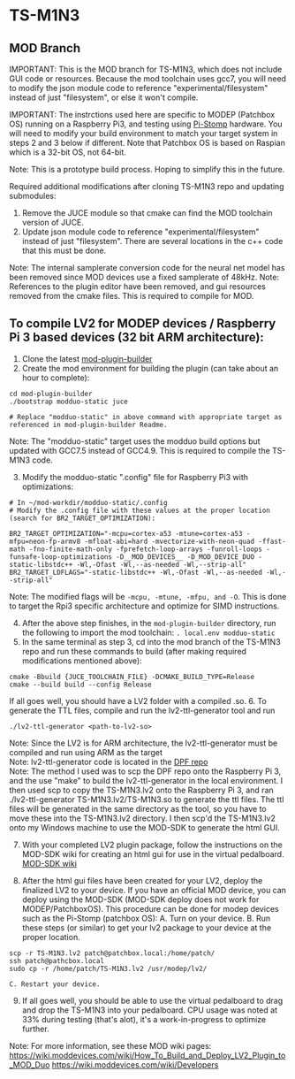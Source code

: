 # TS-M1N3

## MOD Branch
IMPORTANT: This is the MOD branch for TS-M1N3, which does not include GUI code or resources. 
Because the mod toolchain uses gcc7, you will need to modify the json module code to reference "experimental/filesystem" instead of just "filesystem", or else it won't compile.

IMPORTANT: The instrctions used here are specific to MODEP (Patchbox OS) running on a Raspberry Pi3, and testing using [Pi-Stomp](https://github.com/TreeFallSound/pi-stomp) hardware. You will need to modify your build environment to match your target system in steps 2 and 3 below if different. Note that Patchbox OS is based on Raspian which is a 32-bit OS, not 64-bit.

Note: This is a prototype build process. Hoping to simplify this in the future. 

Required additional modifications after cloning TS-M1N3 repo and updating submodules:
1. Remove the JUCE module so that cmake can find the MOD toolchain version of JUCE. 
2. Update json module code to reference "experimental/filesystem" instead of just "filesystem". There are several locations in the c++ code that this must be done.

Note: The internal samplerate conversion code for the neural net model has been removed since MOD devices use a fixed samplerate of 48kHz. 
Note: References to the plugin editor have been removed, and gui resources removed from the cmake files. This is required to compile for MOD.

## To compile LV2 for MODEP devices / Raspberry Pi 3 based devices (32 bit ARM architecture):
1. Clone the latest [mod-plugin-builder](https://github.com/moddevices/mod-plugin-builder)
2. Create the mod environment for building the plugin (can take about an hour to complete):
```
cd mod-plugin-builder
./bootstrap modduo-static juce  

# Replace "modduo-static" in above command with appropriate target as referenced in mod-plugin-builder Readme.
```
Note: The "modduo-static" target uses the modduo build options but updated with GCC7.5 instead of GCC4.9. This is required to compile the TS-M1N3 code.

3. Modify the modduo-static ".config" file for Raspberry Pi3 with optimizations:
```
# In ~/mod-workdir/modduo-static/.config
# Modify the .config file with these values at the proper location (search for BR2_TARGET_OPTIMIZATION):

BR2_TARGET_OPTIMIZATION="-mcpu=cortex-a53 -mtune=cortex-a53 -mfpu=neon-fp-armv8 -mfloat-abi=hard -mvectorize-with-neon-quad -ffast-math -fno-finite-math-only -fprefetch-loop-arrays -funroll-loops -funsafe-loop-optimizations -D__MOD_DEVICES__ -D_MOD_DEVICE_DUO -static-libstdc++ -Wl,-Ofast -Wl,--as-needed -Wl,--strip-all"
BR2_TARGET_LDFLAGS="-static-libstdc++ -Wl,-Ofast -Wl,--as-needed -Wl,--strip-all"
```
Note: The modified flags will be ```-mcpu, -mtune, -mfpu, and -O```. This is done to target the Rpi3 specific architecture and optimize for SIMD instructions. 

4. After the above step finishes, in the ```mod-plugin-builder``` directory, run the following to import the mod toolchain:
```. local.env modduo-static```
5. In the same terminal as step 3, cd into the mod branch of the TS-M1N3 repo and run these commands to build (after making required modifications mentioned above):
```
cmake -Bbuild {JUCE_TOOLCHAIN_FILE} -DCMAKE_BUILD_TYPE=Release
cmake --build build --config Release
```
If all goes well, you should have a LV2 folder with a compiled .so. 
6. To generate the TTL files, compile and run the lv2-ttl-generator tool and run
```
./lv2-ttl-generator <path-to-lv2-so>
```
Note: Since the LV2 is for ARM architecture, the lv2-ttl-generator must be compiled and run using ARM as the target<br>
Note: lv2-ttl-generator code is located in the [DPF repo](https://github.com/DISTRHO/DPF/tree/main/utils/lv2-ttl-generator)<br>
Note: The method I used was to scp the DPF repo onto the Raspberry Pi 3, and the use "make" to build the lv2-ttl-generator in the local environment. 
      I then used scp to copy the TS-M1N3.lv2 onto the Raspberry Pi 3, and ran ./lv2-ttl-generator TS-M1N3.lv2/TS-M1N3.so to generate the ttl files. The ttl files will
      be generated in the same directory as the tool, so you have to move these into the TS-M1N3.lv2 directory.
      I then scp'd the TS-M1N3.lv2 onto my Windows machine to use the MOD-SDK to generate the html GUI.

7. With your completed LV2 plugin package, follow the instructions on the MOD-SDK wiki for creating an html gui for use in the virtual pedalboard.
[MOD-SDK wiki](https://wiki.moddevices.com/wiki/MOD_SDK)

8. After the html gui files have been created for your LV2, deploy the finalized LV2 to your device. If you have an official MOD device, you can deploy using the MOD-SDK (MOD-SDK deploy does not work for MODEP/PatchboxOS).
This procedure can be done for modep devices such as the Pi-Stomp (patchbox OS):
    A. Turn on your device.
    B. Run these steps (or similar) to get your lv2 package to your device at the proper location.
```
scp -r TS-M1N3.lv2 patch@patchbox.local:/home/patch/
ssh patch@pathcbox.local
sudo cp -r /home/patch/TS-M1N3.lv2 /usr/modep/lv2/
```
    C. Restart your device.

9. If all goes well, you should be able to use the virtual pedalboard to drag and drop the TS-M1N3 into your pedalboard. CPU usage was noted at 33% during testing (that's alot), it's a work-in-progress to optimize further. 

Note: For more information, see these MOD wiki pages:
https://wiki.moddevices.com/wiki/How_To_Build_and_Deploy_LV2_Plugin_to_MOD_Duo
https://wiki.moddevices.com/wiki/Developers
